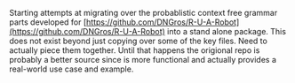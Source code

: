 Starting attempts at migrating over the probablistic context free grammar parts developed for [https://github.com/DNGros/R-U-A-Robot](https://github.com/DNGros/R-U-A-Robot) into a stand alone package. This does not exist beyond just copying over some of the key files. Need to actually piece them together. Until that happens the origional repo is probably a better source since is more functional and actually provides a real-world use case and example.
